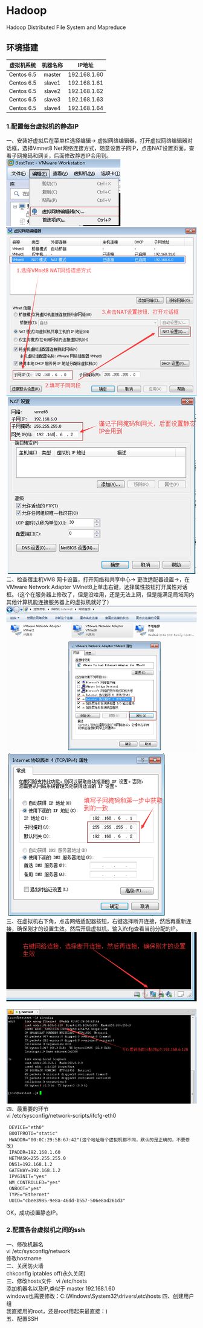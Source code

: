 # Hadoop
Hadoop Distributed File System and Mapreduce
## 环境搭建  
|虚拟机系统|机器名称|IP地址|
|---|:---:|---|
|Centos 6.5|master|192.168.1.60|
|Centos 6.5|slave1|192.168.1.61|
|Centos 6.5|slave2|192.168.1.62|
|Centos 6.5|slave3|192.168.1.63|
|Centos 6.5|slave4|192.168.1.64|  
### 1.配置每台虚拟机的静态IP
一、安装好虚拟后在菜单栏选择编辑→ 虚拟网络编辑器，打开虚拟网络编辑器对话框，选择Vmnet8 Net网络连接方式，随意设置子网IP，点击NAT设置页面，查看子网掩码和网关，后面修改静态IP会用到。  
![Image](/images/1.png)  ![Image](/images/2.png)  ![Image](/images/3.png)  
二、检查宿主机VM8 网卡设置，打开网络和共享中心→ 更改适配器设置→，在VMware Network Adapter VMnet8上单击右键，选择属性按钮打开属性对话框。（这个在服务器上修改了，但是没啥用，还是无法上网，但是能满足局域网内其他计算机能连接服务器上的虚拟机就好了）  
![Image](/images/4.png)  ![Image](/images/5.png)  
三、在虚拟机右下角，点击网络适配器按钮，右键选择断开连接，然后再重新连接，确保刚才的设置生效。然后开启虚拟机，输入ifcfg查看当前分配的IP。  
![Image](/images/6.png)  ![Image](/images/7.png)  
四、最重要的环节  
vi /etc/sysconfig/network-scripts/ifcfg-eth0
 ```
  DEVICE="eth0"
  BOOTPROTO="static"
  HWADDR="00:0C:29:5B:67:42"(这个地址每个虚拟机都不同，默认的是正确的，不要修改)
  IPADDR=192.168.1.60
  NETMASK=255.255.255.0
  DNS1=192.168.1.2
  GATEWAY=192.168.1.2
  IPV6INIT="yes"
  NM_CONTROLLED="yes"
  ONBOOT="yes"
  TYPE="Ethernet"
  UUID="cbee3985-9e8a-46dd-b557-506e8ad261d3"
```   
OK，成功设置静态IP。
### 2.配置各台虚拟机之间的ssh
一、修改机器名  
vi /etc/sysconfig/network  
修改hostname  
二、关闭防火墙    
chkconfig iptables off(永久关闭)  
三、修改hosts文件   
vi /etc/hosts  
添加机器名以及IP,类似于 master 192.168.1.60  
windows也需要修改：C:\Windows\System32\drivers\etc\hosts
四、创建用户组  
我直接用的root，还是root用起来最直接：)  
五、配置SSH




